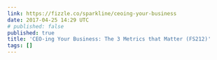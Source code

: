 ```yaml
---
link: https://fizzle.co/sparkline/ceoing-your-business
date: 2017-04-25 14:29 UTC
# published: false
published: true
title: 'CEO-ing Your Business: The 3 Metrics that Matter (FS212)'
tags: []
---
```



